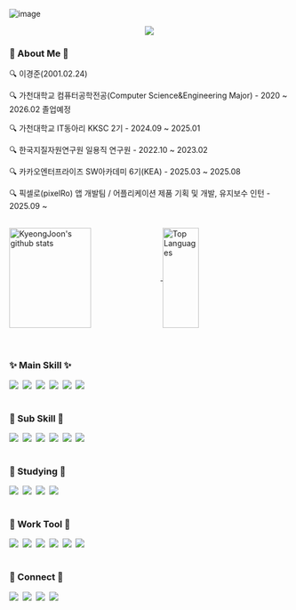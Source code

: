 ![image](https://github.com/user-attachments/assets/c12796aa-323e-4331-964a-42effb681f45)<!--타이틀 부분-->
<div align="center">
  <img src="https://capsule-render.vercel.app/api?type=venom&color=989898&height=300&section=header&text=KyeongJoon's&#160;GitHub&fontSize=80&fontColor=147bb7" />
</div>

<!--내용 부분-->
<h3 align="left">📌 About Me 📌 </h3>
<p align="left">🔍 이경준(2001.02.24)</p>
<p align="left">🔍 가천대학교 컴퓨터공학전공(Computer Science&Engineering Major) - 2020 ~ 2026.02 졸업예정 </p>
<p align="left">🔍 가천대학교 IT동아리 KKSC 2기 - 2024.09 ~ 2025.01</p>
<p align="left">🔍 한국지질자원연구원 일용직 연구원 - 2022.10 ~ 2023.02 </p>
<p align="left">🔍 카카오엔터프라이즈 SW아카데미 6기(KEA) - 2025.03 ~ 2025.08 </p>
<p align="left">🔍 픽셀로(pixelRo) 앱 개발팀 / 어플리케이션 제품 기획 및 개발, 유지보수 인턴 - 2025.09 ~ </p>
<!--<p align="center">🔍 프론트엔드 개발자(Front-End Developer)</p>-->

<br>

<div align="left">
  <a href="https://github.com/KyeongJooni">
    <img align="center" style="height:180px" width="54%" 
         src="https://github-readme-stats-six-henna-37.vercel.app/api?username=KyeongJooni&show_icons=true&include_all_commits=true&theme=algolia&hide_border=true&hide=contribs" 
         alt="KyeongJoon's github stats" />
  </a>
  <a href="https://github.com/KyeongJooni">
    <img align="center" style="height:180px" width="36%" 
         src="https://github-readme-stats.vercel.app/api/top-langs/?username=KyeongJooni&layout=compact&theme=algolia&hide_border=true" 
         alt="Top Languages" />
  </a>
</div>

<br>
<br>

<h3 align="left">✨ Main Skill ✨</h3>
<div align="left">
  <img src="https://img.shields.io/badge/JAVASCRIPT-F7DF1E.svg?style=for-the-badge&logo=javascript&logoColor=white" />&nbsp
  <img src="https://img.shields.io/badge/React-20232A?style=for-the-badge&logo=react&logoColor=61DAFB" />&nbsp
  <img src="https://img.shields.io/badge/vite-%23646CFF.svg?style=for-the-badge&logo=vite&logoColor=white" />&nbsp
  <img src="https://img.shields.io/badge/TypeScript-007ACC?style=for-the-badge&logo=typescript&logoColor=white" />&nbsp
  <img src="https://img.shields.io/badge/-React%20Query-FF4154?style=for-the-badge&logo=react%20query&logoColor=white" />&nbsp
  <img src="https://img.shields.io/badge/styled--components-DB7093?style=for-the-badge&logo=styled-components&logoColor=white" />
</div>
<br>

<h3 align="left">💫 Sub Skill 💫</h3>
<div align="left">
  <img src="https://img.shields.io/badge/Node.js-43853D?style=for-the-badge&logo=node.js&logoColor=white" />&nbsp
  <img src="https://img.shields.io/badge/HTML5-E34F26.svg?style=for-the-badge&logo=html5&logoColor=white" />&nbsp
  <img src="https://img.shields.io/badge/mysql-4479A1.svg?style=for-the-badge&logo=mysql&logoColor=white" />&nbsp
  <img src="https://img.shields.io/badge/Dart-DC322F?style=for-the-badge&logo=dart&logoColor=white" />&nbsp
  <img src="https://img.shields.io/badge/Flutter-02569B?style=for-the-badge&logo=styled-components&logoColor=white" />&nbsp
  <img src="https://img.shields.io/badge/React%20Hook%20Form-%23EC5990.svg?style=for-the-badge&logo=reacthookform&logoColor=white" />
</div>
<br>

<h3 align="left">📖 Studying 📖</h3>
<div align="left">
  <!--img src="https://img.shields.io/badge/vuejs-%2335495e.svg?style=for-the-badge&logo=vuedotjs&logoColor=%234FC08D" />&nbsp-->
  <img src="https://img.shields.io/badge/Next-black?style=for-the-badge&logo=next.js&logoColor=white" />&nbsp
  <img src="https://img.shields.io/badge/redux-%23593d88.svg?style=for-the-badge&logo=redux&logoColor=white" />&nbsp
  <img src="https://img.shields.io/badge/unity-%23000000.svg?style=for-the-badge&logo=unity&logoColor=white" />&nbsp
  <img src="https://img.shields.io/badge/unrealengine-%23313131.svg?style=for-the-badge&logo=unrealengine&logoColor=white" />
</div>
<br>

<h3 align="left">💼 Work Tool 💼</h3>
<div align="left">
  <img src="https://img.shields.io/badge/github-%23121011.svg?style=for-the-badge&logo=github&logoColor=white" />&nbsp
  <img src="https://img.shields.io/badge/jira-%230A0FFF.svg?style=for-the-badge&logo=jira&logoColor=white" />&nbsp
  <img src="https://img.shields.io/badge/Slack-4A154B?style=for-the-badge&logo=slack&logoColor=white" />&nbsp
  <img src="https://img.shields.io/badge/confluence-%23172BF4.svg?style=for-the-badge&logo=confluence&logoColor=white" />&nbsp
  <img src="https://img.shields.io/badge/figma-F24E1E.svg?style=for-the-badge&logo=figma&logoColor=white" />&nbsp
  <img src="https://img.shields.io/badge/Notion-%23000000.svg?style=for-the-badge&logo=notion&logoColor=white" />
</div>
<br>

<!--<h3 align="left">💳 CERTIFICATE 💳</h3>
<div align="left">
</div>

<br>-->

<h3 align="left">📮 Connect 📮</h3>
<div align="left">
  <a href="https://instagram.com/l_k_joon/">
    <img src="https://img.shields.io/badge/Instagram-%23E4405F.svg?style=for-the-badge&logo=Instagram&logoColor=white"/></a>&nbsp
  <a href="mailto:rudwns0224@naver.com">
    <img src="https://img.shields.io/badge/Naver-03C75A?style=for-the-badge&logo=gmail&logoColor=white"/></a>&nbsp
  <a href="https://kyeongjooni.notion.site/portfolio">
    <img src="https://img.shields.io/badge/Portfolio-000000?style=for-the-badge&logo=notion&logoColor=white"/></a>&nbsp
  <a href="mailto:rudwns0224@gachon.ac.kr">
    <img src="https://img.shields.io/badge/Gmail-D14836?style=for-the-badge&logo=gmail&logoColor=white"/></a>
</div>
